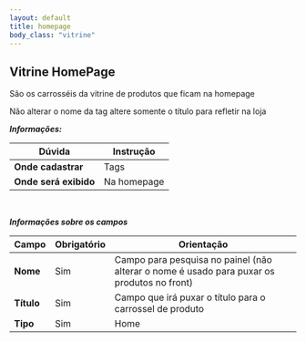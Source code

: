```yaml
---
layout: default
title: homepage
body_class: "vitrine"
---
```



## Vitrine HomePage

São os carrosséis da vitrine de produtos que ficam na homepage

Não alterar o nome da tag altere somente o título para refletir na loja

***Informações:***

| Dúvida                          | Instrução                                                               |
| ------------------------------- | ----------------------------------------------------------------------- |
| **Onde cadastrar**              | Tags                                                                    |
| **Onde será exibido**           | Na homepage                           |


&nbsp;

***Informações sobre os campos***

| Campo         | Obrigatório         | Orientação                                |
| ------------- | ------------------- | ----------------------------------------- |
| **Nome**      | Sim      | Campo para pesquisa no painel (não alterar o nome é usado para puxar os produtos no front)                      |
| **Título**    | Sim | Campo que irá puxar o título para o carrossel de produto                   |
| **Tipo** | Sim | Home      |



&nbsp;
